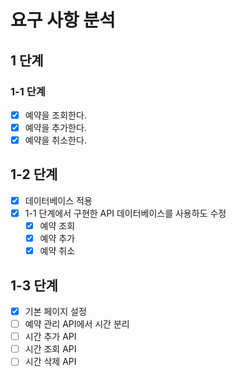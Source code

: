 # 요구 사항 분석
## 1 단계
### 1-1 단계
- [x] 예약을 조회한다.
- [x] 예약을 추가한다.
- [x] 예약을 취소한다.

## 1-2 단계
- [x] 데이터베이스 적용
- [x] 1-1 단계에서 구현한 API 데이터베이스를 사용하도 수정
  - [x] 예약 조회
  - [x] 예약 추가
  - [x] 예약 취소

## 1-3 단계
- [x] 기본 페이지 설정
- [ ] 예약 관리 API에서 시간 분리
- [ ] 시간 추가 API
- [ ] 시간 조회 API
- [ ] 시간 삭제 API
